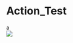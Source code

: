 # Action_Test
a   
![](https://unv-shield.librian.net/api/unv_shield?url=https://avatars.githubusercontent.com/u/20064807)
